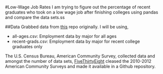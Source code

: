 #Low-Wage Job Rates
I am trying to figure out the percentage of recent graduates who took on a low wage job after finishing colleges using pandas and compare the data sets.ss

##Data
Grabbed data from [this](https://github.com/fivethirtyeight/data/tree/master/college-majors) repo originally.
I will be using,
- all-ages.csv: Employment data by major for all ages
- recent-grads.csv: Employment data by major for recent college graduates only

The U.S. Census Bureau, American Community Survey, collected data and amongst the number of data sets, [FiveThirtyEight](https://github.com/fivethirtyeight) cleased the 2010-2012 American Community Surveys and made it available in a Github repository.

